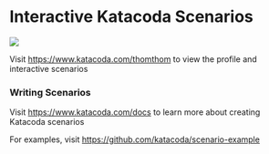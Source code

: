 # Interactive Katacoda Scenarios

[![](http://shields.katacoda.com/katacoda/thomthom/count.svg)](https://www.katacoda.com/thomthom "Get your profile on Katacoda.com")

Visit https://www.katacoda.com/thomthom to view the profile and interactive scenarios

### Writing Scenarios
Visit https://www.katacoda.com/docs to learn more about creating Katacoda scenarios

For examples, visit https://github.com/katacoda/scenario-example
